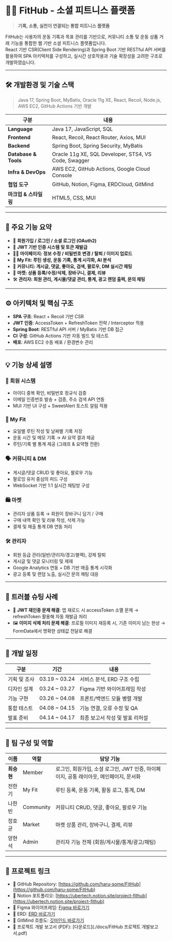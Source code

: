 # 🏋️‍♂️ FitHub - 소셜 피트니스 플랫폼

> **기록, 소통, 실천이 연결되는 통합 피트니스 플랫폼**

FitHub는 사용자의 운동 기록과 목표 관리를 기반으로, 커뮤니티 소통 및 운동 상품 거래 기능을
통합한 웹 기반 소셜 피트니스 플랫폼입니다.  
React 기반 CSR(Client Side Rendering)과 Spring Boot 기반 RESTful API 서버를 활용하여 SPA 아키텍처를 구성하고,
실시간 상호작용과 기술 확장성을 고려한 구조로 개발하였습니다.

---

## 🛠️ 개발환경 및 기술 스택

> Java 17, Spring Boot, MyBatis, Oracle 11g XE, React, Recoil, Node.js, AWS EC2, GitHub Actions 기반 개발

| 구분 | 내용 |
|--------|---------|
| **Language** | Java 17, JavaScript, SQL |
| **Frontend** | React, Recoil, React Router, Axios, MUI |
| **Backend** | Spring Boot, Spring Security, MyBatis |
| **Database & Tools** | Oracle 11g XE, SQL Developer, STS4, VS Code, Swagger |
| **Infra & DevOps** | AWS EC2, GitHub Actions, Google Cloud Console |
| **협업 도구** | GitHub, Notion, Figma, ERDCloud, GitMind |
| **마크업 & 스타일링** | HTML5, CSS, MUI |

---

## 📌 주요 기능 요약

- 🧾 **회원가입 / 로그인 / 소셜 로그인 (OAuth2)**
- 🔑 **JWT 기반 인증 시스템 및 토큰 재발급**
- 🧍‍♂️ **마이페이지: 정보 수정 / 비밀번호 변경 / 탈퇴 / 이미지 업로드**
- 🏃 **My Fit: 루틴 생성, 운동 기록, 통계 시각화, AI 분석**
- 📝 **커뮤니티: 게시글, 댓글, 좋아요, 검색, 팔로우, DM 실시간 채팅**
- 🛒 **마켓: 상품 등록/수정/삭제, 장바구니, 결제, 리뷰**
- 🛠 **관리자: 회원 관리, 게시물/댓글 관리, 통계, 광고 랜덤 출력, 문의 채팅**

---

## ⚙️ 아키텍처 및 핵심 구조

- **SPA 구조**: React + Recoil 기반 CSR
- **JWT 인증**: AccessToken + RefreshToken 전략 / Interceptor 적용
- **Spring Boot**: RESTful API 서버 / MyBatis 기반 DB 접근
- **CI 구성**: GitHub Actions 기반 자동 빌드 및 테스트
- **배포**: AWS EC2 수동 배포 / 환경변수 관리

---

## 💡 기능 상세 설명

### 👤 회원 시스템
- 아이디 중복 확인, 비밀번호 정규식 검증
- 이메일 인증번호 발송 + 검증, 주소 검색 API 연동
- MUI 기반 UI 구성 + SweetAlert 토스트 알림 적용

### 🏃 My Fit
- 요일별 루틴 작성 및 날짜별 기록 저장
- 운동 시간 및 메모 기록 → AI 요약 결과 제공
- 루틴/기록 별 통계 제공 (그래프 & 요약형 전환)

### 🗣 커뮤니티 & DM
- 게시글/댓글 CRUD 및 좋아요, 팔로우 기능
- 팔로잉 유저 중심의 피드 구성
- WebSocket 기반 1:1 실시간 채팅방 구성

### 🛍 마켓
- 관리자 상품 등록 → 회원이 장바구니 담기 / 구매
- 구매 내역 확인 및 리뷰 작성, 삭제 가능
- 결제 및 매출 통계 DB 연동 처리

### 🛠 관리자
- 회원 등급 관리(일반/관리자/경고/블랙), 강제 탈퇴
- 게시글 및 댓글 모니터링 및 제재
- Google Analytics 연동 + DB 기반 매출 통계 시각화
- 광고 등록 및 랜덤 노출, 실시간 문의 채팅 대응

---

## 🧠 트러블 슈팅 사례

- 🔄 **JWT 재인증 문제 해결**: 앱 재로드 시 accessToken 소멸 문제 → refreshToken 활용해 자동 재발급 처리
- 🖼 **이미지 삭제 처리 문제 해결**: 프로필 이미지 재등록 시, 기존 이미지 남는 현상 → FormData에서 명확한 상태값 전달로 해결

---

## 📆 개발 일정

| 구분 | 기간 | 내용 |
|-------|-------|---------|
| 기획 및 조사 | 03.19 ~ 03.24 | 서비스 분석, ERD 구조 수립 |
| 디자인 설계 | 03.24 ~ 03.27 | Figma 기반 와이어프레임 작성 |
| 기능 구현 | 03.26 ~ 04.08 | 프론트/백엔드 모듈 병렬 개발 |
| 통합 테스트 | 04.08 ~ 04.15 | 기능 연결, 오류 수정 및 QA |
| 발표 준비 | 04.14 ~ 04.17 | 최종 보고서 작성 및 발표 리허설 |

---

## 🤝 팀 구성 및 역할

| 이름 | 역할 | 담당 기능 |
|-------|------|------------|
| **최승현** | Member | 로그인, 회원가입, 소셜 로그인, JWT 인증, 마이페이지, 공통 레이아웃, 메인페이지, 문서화 |
| 전한기 | My Fit | 루틴 등록, 운동 기록, 활동 로그, 통계, DM |
| 나한빈 | Community | 커뮤니티 CRUD, 댓글, 좋아요, 팔로우 기능 |
| 정호균 | Market | 마켓 상품 관리, 장바구니, 결제, 리뷰 |
| 양현석 | Admin | 관리자 기능 전체 (회원/게시물/통계/광고/채팅) |

---

## 🔗 프로젝트 링크

- 🔗 GitHub Repository: [https://github.com/haru-some/FitHub](https://github.com/haru-some/FitHub)
- 📑 Notion 포트폴리오: [https://ubertech.notion.site/project-fithub](https://ubertech.notion.site/project-fithub)
- 🎨 Figma 와이어프레임: [Figma 바로가기](https://www.figma.com/design/OSrMPywXNgLBfsVaFrVCUc/FitHub)
- 🧠 ERD: [ERD 바로가기 ](https://www.erdcloud.com/p/RN4KimsQuj8Xq65aK)
- 📌 GitMind 흐름도: [깃마인드 바로가기](https://gitmind.com/app/docs/mnm9yxj0)
- 📘 프로젝트 개발 보고서 (PDF): [다운로드](./docs/FitHub 프로젝트 개발보고서.pdf)

